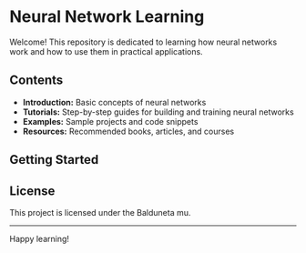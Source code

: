 # Neural Network Learning

Welcome! This repository is dedicated to learning how neural networks work and how to use them in practical applications.

## Contents

- **Introduction:** Basic concepts of neural networks
- **Tutorials:** Step-by-step guides for building and training neural networks
- **Examples:** Sample projects and code snippets
- **Resources:** Recommended books, articles, and courses

## Getting Started
<!-- 
1. Clone the repository:
    ```bash
    git clone https://github.com/your-username/neural_network_learning.git
    cd neural_network_learning
    ```
2. Install dependencies:
```bash
    pip install -r requirements.txt
    ```
3. Explore the tutorials and examples.

## Contributing

Contributions are welcome! Please open issues or submit pull requests. -->
<!-- 

<p>
pandas\n
numpy
micrograd
graphviz
matplotlib
python jupyter notebook
<p>

graphviz install exe too -->

## License

This project is licensed under the Balduneta mu.

---

Happy learning!



###

